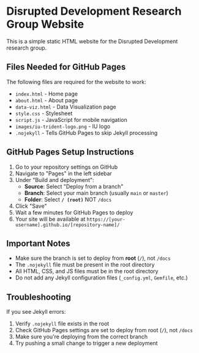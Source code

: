 # Disrupted Development Research Group Website

This is a simple static HTML website for the Disrupted Development research group.

## Files Needed for GitHub Pages

The following files are required for the website to work:

- `index.html` - Home page
- `about.html` - About page  
- `data-viz.html` - Data Visualization page
- `style.css` - Stylesheet
- `script.js` - JavaScript for mobile navigation
- `images/iu-trident-logo.png` - IU logo
- `.nojekyll` - Tells GitHub Pages to skip Jekyll processing

## GitHub Pages Setup Instructions

1. Go to your repository settings on GitHub
2. Navigate to "Pages" in the left sidebar
3. Under "Build and deployment":
   - **Source**: Select "Deploy from a branch"
   - **Branch**: Select your main branch (usually `main` or `master`)
   - **Folder**: Select **`/ (root)`** NOT `/docs`
4. Click "Save"
5. Wait a few minutes for GitHub Pages to deploy
6. Your site will be available at `https://[your-username].github.io/[repository-name]/`

## Important Notes

- Make sure the branch is set to deploy from **root** (`/`), not `/docs`
- The `.nojekyll` file must be present in the root directory
- All HTML, CSS, and JS files must be in the root directory
- Do not add any Jekyll configuration files (`_config.yml`, `Gemfile`, etc.)

## Troubleshooting

If you see Jekyll errors:
1. Verify `.nojekyll` file exists in the root
2. Check GitHub Pages settings are set to deploy from root (`/`), not `/docs`
3. Make sure you're deploying from the correct branch
4. Try pushing a small change to trigger a new deployment

